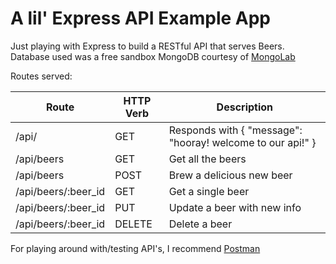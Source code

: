 A lil' Express API Example App
==============================

Just playing with Express to build a RESTful API that serves Beers.
Database used was a free sandbox MongoDB courtesy of [MongoLab](https://mongolab.com)

Routes served:

Route | HTTP Verb | Description
--- | --- | ---
/api/ | GET | Responds with { "message": "hooray! welcome to our api!" }
/api/beers | GET | Get all the beers
/api/beers | POST | Brew a delicious new beer
/api/beers/:beer_id | GET | Get a single beer
/api/beers/:beer_id | PUT | Update a beer with new info
/api/beers/:beer_id | DELETE | Delete a beer

For playing around with/testing API's, I recommend [Postman](https://chrome.google.com/webstore/detail/postman-rest-client/fdmmgilgnpjigdojojpjoooidkmcomcm?hl=en)

